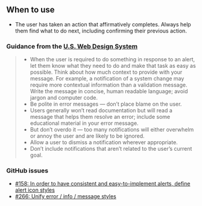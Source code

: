 ## When to use
- The user has taken an action that affirmatively completes. Always help them find what to do next, including confirming their previous action.

### Guidance from the [U.S. Web Design System](https://designsystem.digital.gov/components/alerts/)
> - When the user is required to do something in response to an alert, let them know what they need to do and make that task as easy as possible. Think about how much context to provide with your message. For example, a notification of a system change may require more contextual information than a validation message. Write the message in concise, human readable language; avoid jargon and computer code.
> - Be polite in error messages — don’t place blame on the user.
> - Users generally won’t read documentation but will read a message that helps them resolve an error; include some educational material in your error message.
> - But don’t overdo it — too many notifications will either overwhelm or annoy the user and are likely to be ignored.
> - Allow a user to dismiss a notification wherever appropriate.
> - Don’t include notifications that aren’t related to the user’s current goal.

### GitHub issues
 - [#158: In order to have consistent and easy-to-implement alerts, define alert icon styles](https://github.com/18F/fec-style/issues/158)
 - [#266: Unify error / info / message styles](https://github.com/18f/fec-style/issues/266)
